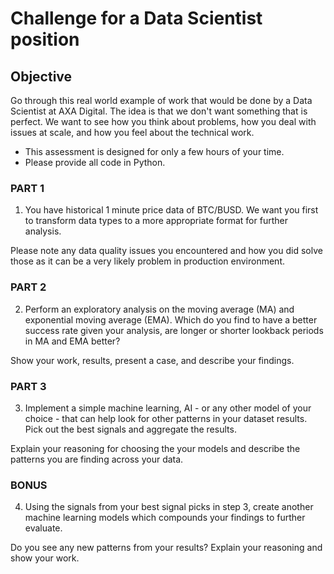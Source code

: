 # Challenge for a Data Scientist position

## Objective
Go through this real world example of work that would be done by a Data Scientist at AXA Digital. The idea is that we don't want something that is perfect. We want to see how you think about problems, how you deal with issues at scale, and how you feel about the technical work.

- This assessment is designed for only a few hours of your time.
- Please provide all code in Python.


### PART 1
1. You have historical 1 minute price data of BTC/BUSD. We want you first to transform data types to a more appropriate format for further analysis.

Please note any data quality issues you encountered and how you did solve those as it can be a very likely problem in production environment.

### PART 2
2. Perform an exploratory analysis on the moving average (MA) and exponential moving average (EMA). Which do you find to have a better success rate given your analysis, are  longer or shorter lookback periods in MA and EMA better?

Show your work, results, present a case, and describe your findings.

### PART 3
3. Implement a simple machine learning, AI - or any other model of your choice - that can help look for other patterns in your dataset results. Pick out the best signals and aggregate the results.

Explain your reasoning for choosing the your models and describe the patterns you are finding across your data.

### BONUS
4. Using the signals from your best signal picks in step 3, create another machine learning models which compounds your findings to further evaluate.

Do you see any new patterns from your results? Explain your reasoning and show your work.
